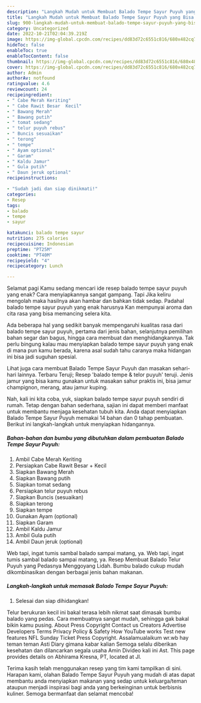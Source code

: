 ```yaml
---
description: "Langkah Mudah untuk Membuat Balado Tempe Sayur Puyuh yang Bisa Manjain Lidah, Buat Buka Puasa}"
title: "Langkah Mudah untuk Membuat Balado Tempe Sayur Puyuh yang Bisa Manjain Lidah, Buat Buka Puasa}"
slug: 900-langkah-mudah-untuk-membuat-balado-tempe-sayur-puyuh-yang-bisa-manjain-lidah-buat-buka-puasa
category: Uncategorized
date: 2022-10-21T02:04:39.219Z
image: https://img-global.cpcdn.com/recipes/dd83d72c6551c816/680x482cq70/balado-tempe-sayur-puyuh-foto-resep-utama.jpg
hideToc: false
enableToc: true
enableTocContent: false
thumbnail: https://img-global.cpcdn.com/recipes/dd83d72c6551c816/680x482cq70/balado-tempe-sayur-puyuh-foto-resep-utama.jpg
cover: https://img-global.cpcdn.com/recipes/dd83d72c6551c816/680x482cq70/balado-tempe-sayur-puyuh-foto-resep-utama.jpg
author: Admin
authorAv: notfound
ratingvalue: 4.6
reviewcount: 24
recipeingredient:
- " Cabe Merah Keriting"
- " Cabe Rawit Besar  Kecil"
- " Bawang Merah"
- " Bawang putih"
- " tomat sedang"
- " telur puyuh rebus"
- " Buncis sesuaikan"
- " terong"
- " tempe"
- " Ayam optional"
- " Garam"
- " Kaldu Jamur"
- " Gula putih"
- " Daun jeruk optional"
recipeinstructions:

- "Sudah jadi dan siap dinikmati!"
categories:
- Resep
tags:
- balado
- tempe
- sayur

katakunci: balado tempe sayur 
nutrition: 275 calories
recipecuisine: Indonesian
preptime: "PT25M"
cooktime: "PT40M"
recipeyield: "4"
recipecategory: Lunch

---
```



Selamat pagi Kamu sedang mencari ide resep balado tempe sayur puyuh yang enak? Cara menyiapkannya sangat gampang. Tapi Jika keliru mengolah maka hasilnya akan hambar dan bahkan tidak sedap. Padahal balado tempe sayur puyuh yang enak harusnya Kan mempunyai aroma dan cita rasa yang bisa memancing selera kita.


Ada beberapa hal yang sedikit banyak mempengaruhi kualitas rasa dari balado tempe sayur puyuh, pertama dari jenis bahan, selanjutnya pemilihan bahan segar dan bagus, hingga cara membuat dan menghidangkannya. Tak perlu bingung kalau mau menyiapkan balado tempe sayur puyuh yang enak di mana pun kamu berada, karena asal sudah tahu caranya maka hidangan ini bisa jadi suguhan spesial.

Lihat juga cara membuat Balado Tempe Sayur Puyuh dan masakan sehari-hari lainnya. Terbaru Teruji; Resep &#39;balado tempe &amp; telor puyuh&#39; teruji. Jenis jamur yang bisa kamu gunakan untuk masakan sahur praktis ini, bisa jamur champignon, merang, atau jamur kuping.


Nah, kali ini kita coba, yuk, siapkan balado tempe sayur puyuh sendiri di rumah. Tetap dengan bahan sederhana, sajian ini dapat memberi manfaat untuk membantu menjaga kesehatan tubuh kita. Anda dapat menyiapkan Balado Tempe Sayur Puyuh memakai 14 bahan dan 0 tahap pembuatan. Berikut ini langkah-langkah untuk menyiapkan hidangannya.

<!--inarticleads1-->

##### Bahan-bahan dan bumbu yang dibutuhkan dalam pembuatan Balado Tempe Sayur Puyuh:

1. Ambil  Cabe Merah Keriting
1. Persiapkan  Cabe Rawit Besar + Kecil
1. Siapkan  Bawang Merah
1. Siapkan  Bawang putih
1. Siapkan  tomat sedang
1. Persiapkan  telur puyuh rebus
1. Siapkan  Buncis (sesuaikan)
1. Siapkan  terong
1. Siapkan  tempe
1. Gunakan  Ayam (optional)
1. Siapkan  Garam
1. Ambil  Kaldu Jamur
1. Ambil  Gula putih
1. Ambil  Daun jeruk (optional)


Web tapi, ingat tumis sambal balado sampai matang, ya. Web tapi, ingat tumis sambal balado sampai matang, ya. Resep Membuat Balado Telur Puyuh yang Pedasnya Menggoyang Lidah. Bumbu balado cukup mudah dikombinasikan dengan berbagai jenis bahan makanan. 

<!--inarticleads2-->

##### Langkah-langkah untuk memasak Balado Tempe Sayur Puyuh:


1. Selesai dan siap dihidangkan!

Telur berukuran kecil ini bakal terasa lebih nikmat saat dimasak bumbu balado yang pedas. Cara membuatnya sangat mudah, sehingga gak bakal bikin kamu pusing. About Press Copyright Contact us Creators Advertise Developers Terms Privacy Policy &amp; Safety How YouTube works Test new features NFL Sunday Ticket Press Copyright. Assalamualaikum wr.wb hay teman teman Asti Diary gimana kabar kalian Semoga selalu diberikan kesehatan dan dilancarkan segala usaha Amin Divideo kali ini Ast. This page provides details on Abhirama Kresna, PT, located at Jl. 

Terima kasih telah menggunakan resep yang tim kami tampilkan di sini. Harapan kami, olahan Balado Tempe Sayur Puyuh yang mudah di atas dapat membantu anda menyiapkan makanan yang sedap untuk keluarga/teman ataupun menjadi inspirasi bagi anda yang berkeinginan untuk berbisnis kuliner. Semoga bermanfaat dan selamat mencoba!
